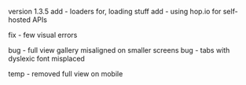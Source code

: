 version 1.3.5
add - loaders for, loading stuff
add - using hop.io for self-hosted APIs 

fix - few visual errors

bug - full view gallery misaligned on smaller screens
bug - tabs with dyslexic font misplaced

temp - removed full view on mobile